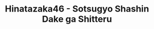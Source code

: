 ---
layout: videojs
title: Hinatazaka46 - Sotsugyo Shashin Dake ga Shitteru
category: mv
description: >+
    Lyrics: Akimoto Yasushi

    Director: Smith
    
    Choreographer: CRE8BOY
    
    Producer: Nakamura Takuro
    
    Arrangement: Nonaka "Masa" Yuichi
lang: en
subtitles: 日向坂46卒業写真だけが知ってる.en.vtt
video_url: https://www.youtube.com/watch?v=I1qSilZNvFs
thumbnail: https://i.ytimg.com/vi/I1qSilZNvFs/maxresdefault.jpg
upload_date: 2024-12-23
---